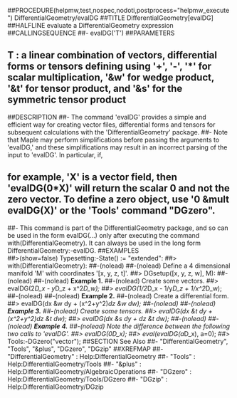 ##PROCEDURE(helpmw,test,nospec,nodoti,postprocess="helpmw_execute") DifferentialGeometry/evalDG
##TITLE DifferentialGeometry[evalDG]
##HALFLINE evaluate a DifferentialGeometry expression
##CALLINGSEQUENCE
##-      evalDG('T')
##PARAMETERS
## T : a linear combination of vectors, differential forms or tensors defining using '+', '-', '\*' for scalar multiplication, '&w' for wedge product, '&t' for tensor product, and '&s' for the symmetric tensor product
##DESCRIPTION
##- The command 'evalDG' provides a simple and efficient way for creating vector files, differential forms and tensors for subsequent calculations with the 'DifferentialGeometry' package.
##- Note that Maple may perform simplifications before passing the arguments to 'evalDG,' and these simplifications may result in an incorrect parsing of the input to 'evalDG'.  In particular, if, 
## for example, 'X' is a vector field, then 'evalDG(0\*X)' will return the scalar 0 and not the zero vector.  To define a zero object, use '0 &mult evalDG(X)' or the 'Tools' command "DGzero".
##- This command is part of the DifferentialGeometry package, and so can be used in the form evalDG(...) only after executing the command with(DifferentialGeometry).  It can always be used in the long form DifferentialGeometry:-evalDG.
##EXAMPLES     
##>(show=false) Typesetting:-State() := "extended":
##> with(DifferentialGeometry):
##-(nolead) 
##-(nolead)  Define a 4 dimensional manifold 'M' with coordinates '[x, y, z, t]'.
##> DGsetup([x, y, z, w], M):
##-(nolead) 
##-(nolead) **Example 1.**
##-(nolead)  Create some vectors.
##> evalDG(2*D_x - y*D_z + x^2*D_w);
##> evalDG(1/2*D_x - 1/y*D_z + 1/x^2*D_w);
##-(nolead) 
##-(nolead) **Example 2.** 
##-(nolead)  Create a differential form.
##> evalDG(dx &w dy + (x^2+y^2)*dz &w dw);
##-(nolead) 
##-(nolead) **Example 3.**
##-(nolead)  Create some tensors.
##> evalDG(dx &t dy + (x^2+y^2)*dz &t dw);
##> evalDG(dx &s dy + dz &t dw);
##-(nolead) 
##-(nolead) **Example 4.**
##-(nolead)  Note the difference between the following two calls to 'evalDG'.
##> evalDG(0*D_x);
##> eval(evalDG(a*D_x), a=0);
##> Tools:-DGzero("vector");
##SECTION See Also 
##- "DifferentialGeometry", "Tools", "&plus", "DGzero", "DGzip"
##XREFMAP
##- "DifferentialGeometry" : Help:DifferentialGeometry
##- "Tools" : Help:DifferentialGeometry/Tools
##- "&plus" : Help:DifferentialGeometry/AlgebraicOperations
##- "DGzero" : Help:DifferentialGeometry/Tools/DGzero
##- "DGzip" : Help:DifferentialGeometry/DGzip
